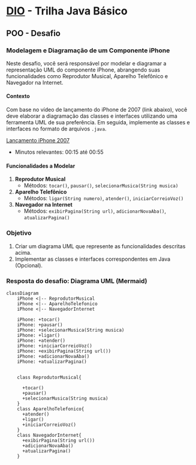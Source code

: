 # [DIO](www.dio.me) - Trilha Java Básico



## POO - Desafio

### Modelagem e Diagramação de um Componente iPhone

Neste desafio, você será responsável por modelar e diagramar a representação UML do componente iPhone, abrangendo suas funcionalidades como Reprodutor Musical, Aparelho Telefônico e Navegador na Internet.

#### Contexto
Com base no vídeo de lançamento do iPhone de 2007 (link abaixo), você deve elaborar a diagramação das classes e interfaces utilizando uma ferramenta UML de sua preferência. Em seguida, implemente as classes e interfaces no formato de arquivos `.java`.

[Lançamento iPhone 2007](https://www.youtube.com/watch?v=9ou608QQRq8)
- Minutos relevantes: 00:15 até 00:55

#### Funcionalidades a Modelar
1. **Reprodutor Musical**
   - Métodos: `tocar()`, `pausar()`, `selecionarMusica(String musica)`
2. **Aparelho Telefônico**
   - Métodos: `ligar(String numero)`, `atender()`, `iniciarCorreioVoz()`
3. **Navegador na Internet**
   - Métodos: `exibirPagina(String url)`, `adicionarNovaAba()`, `atualizarPagina()`

### Objetivo
1. Criar um diagrama UML que represente as funcionalidades descritas acima.
2. Implementar as classes e interfaces correspondentes em Java (Opcional).




### Resposta do desafio: Diagrama UML (Mermaid)
```mermaid
classDiagram
    iPhone <|-- ReprodutorMusical
    iPhone <|-- AparelhoTelefonico
    iPhone <|-- NavegadorInternet
    
    iPhone: +tocar()
    iPhone: +pausar()
    iPhone: +selecionarMusica(String musica)
    iPhone: +ligar()
    iPhone: +atender()
    iPhone: +iniciarCorreioVoz()
    iPhone: +exibirPagina(String url())
    iPhone: +adicionarNovaAba()
    iPhone: +atualizarPagina()


    class ReprodutorMusical{
      
      +tocar()
      +pausar()
      +selecionarMusica(String musica)
    }
    class AparelhoTelefonico{
      +atender()
      +ligar()
      +iniciarCorreioVoz()
    }
    class NavegadorInternet{
      +exibirPagina(String url())
      +adicionarNovaAba()
      +atualizarPagina()
    }
```

